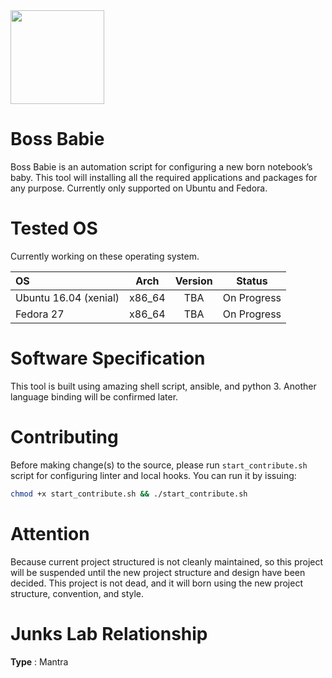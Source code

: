 <img src="https://vignette.wikia.nocookie.net/dreamworks/images/8/88/Boss-Image-400.png/revision/latest?cb=20170613004356" width="150">

# Boss Babie

Boss Babie is an automation script for configuring a new born notebook’s baby. This tool will installing all the required applications and packages for any purpose. Currently only supported on Ubuntu and Fedora.

# Tested OS

Currently working on these operating system.

| OS   | Arch | Version | Status |
| :--- | :--: | :-----: | :----: |
| Ubuntu 16.04 (xenial) | x86_64 | TBA | On Progress |
| Fedora 27 | x86_64 | TBA | On Progress |

# Software Specification

This tool is built using amazing shell script, ansible, and python 3. Another language binding will be confirmed later.

# Contributing

Before making change(s) to the source, please run `start_contribute.sh` script for configuring linter and local hooks. You can run it by issuing:

```bash
chmod +x start_contribute.sh && ./start_contribute.sh
```

# Attention

Because current project structured is not cleanly maintained, so this project will be suspended until the new project structure and design have been decided. This project is not dead, and it will born using the new project structure, convention, and style.

# Junks Lab Relationship

**Type** : Mantra
